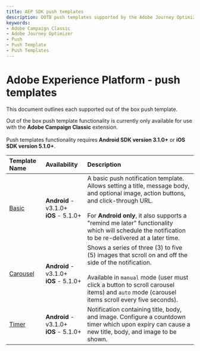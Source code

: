 ```yaml
---
title: AEP SDK push templates
description: OOTB push templates supported by the Adobe Journey Optimizer and Adobe Campaign Classic mobile SDK extensions.
keywords:
- Adobe Campaign Classic
- Adobe Journey Optimizer
- Push
- Push Template
- Push Templates
---
```


# Adobe Experience Platform - push templates

This document outlines each supported out of the box push template.

<InlineAlert variant="info" slots="text"/>

Out of the box push template functionality is currently only available for use with the **Adobe Campaign Classic** extension. <br /><br />Push templates functionality requires **Android SDK version 3.1.0+** or **iOS SDK version 5.1.0+**.

| **Template Name** | **Availability** | **Description** |
| :---------------- | :--------------- | :-------------- |
| [Basic](./basic) | **Android** - v3.1.0+ <br />**iOS** - 5.1.0+ | A basic push notification template. <br />Allows setting a title, message body, and optional image, action buttons, and click-through URL. <br /><br />For **Android only**, it also supports a "remind me later" functionality which will schedule the notification to be re-delivered at a later time. |
| [Carousel](./carousel) | **Android** - v3.1.0+ <br />**iOS** - 5.1.0+ | Shows a series of three (3) to five (5) images that scroll on and off the side of the notification. <br /><br />Available in `manual` mode (user must click a button to scroll carousel items) and `auto` mode (carousel items scroll every five seconds). |
| [Timer](./timerl) | **Android** - v3.1.0+ <br />**iOS** - 5.1.0+ | Notification containing title, body, and image.  Configure a countdown timer which upon expiry can cause a new title, body, and image to be shown. |
